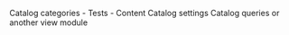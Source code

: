 Catalog categories
    - Tests
    - Content
Catalog settings
Catalog queries or another view module
    